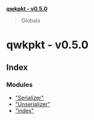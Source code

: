 **[qwkpkt - v0.5.0](README.md)**

> Globals

# qwkpkt - v0.5.0

## Index

### Modules

* ["Serializer"](modules/_serializer_.md)
* ["Unserializer"](modules/_unserializer_.md)
* ["index"](modules/_index_.md)
